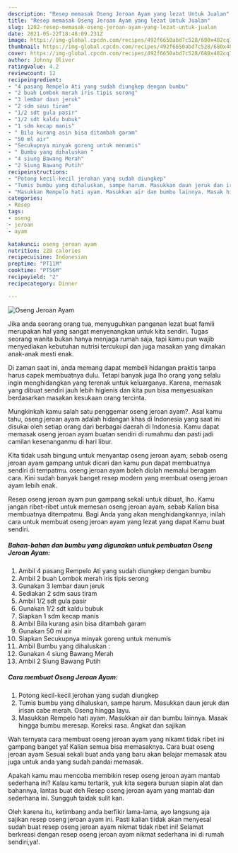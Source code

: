 ```yaml
---
description: "Resep memasak Oseng Jeroan Ayam yang lezat Untuk Jualan"
title: "Resep memasak Oseng Jeroan Ayam yang lezat Untuk Jualan"
slug: 1202-resep-memasak-oseng-jeroan-ayam-yang-lezat-untuk-jualan
date: 2021-05-22T18:48:09.231Z
image: https://img-global.cpcdn.com/recipes/492f6650abd7c528/680x482cq70/oseng-jeroan-ayam-foto-resep-utama.jpg
thumbnail: https://img-global.cpcdn.com/recipes/492f6650abd7c528/680x482cq70/oseng-jeroan-ayam-foto-resep-utama.jpg
cover: https://img-global.cpcdn.com/recipes/492f6650abd7c528/680x482cq70/oseng-jeroan-ayam-foto-resep-utama.jpg
author: Johnny Oliver
ratingvalue: 4.2
reviewcount: 12
recipeingredient:
- "4 pasang Rempelo Ati yang sudah diungkep dengan bumbu"
- "2 buah Lombok merah iris tipis serong"
- "3 lembar daun jeruk"
- "2 sdm saus tiram"
- "1/2 sdt gula pasir"
- "1/2 sdt kaldu bubuk"
- "1 sdm kecap manis"
- " Bila kurang asin bisa ditambah garam"
- "50 ml air"
- "Secukupnya minyak goreng untuk menumis"
- " Bumbu yang dihaluskan "
- "4 siung Bawang Merah"
- "2 Siung Bawang Putih"
recipeinstructions:
- "Potong kecil-kecil jerohan yang sudah diungkep"
- "Tumis bumbu yang dihaluskan, sampe harum. Masukkan daun jeruk dan irisan cabe merah. Oseng hingga layu."
- "Masukkan Rempelo hati ayam. Masukkan air dan bumbu lainnya. Masak hingga bumbu meresap. Koreksi rasa. Angkat dan sajikan"
categories:
- Resep
tags:
- oseng
- jeroan
- ayam

katakunci: oseng jeroan ayam 
nutrition: 228 calories
recipecuisine: Indonesian
preptime: "PT11M"
cooktime: "PT56M"
recipeyield: "2"
recipecategory: Dinner

---
```



![Oseng Jeroan Ayam](https://img-global.cpcdn.com/recipes/492f6650abd7c528/680x482cq70/oseng-jeroan-ayam-foto-resep-utama.jpg)

Jika anda seorang orang tua, menyuguhkan panganan lezat buat famili merupakan hal yang sangat menyenangkan untuk kita sendiri. Tugas seorang  wanita bukan hanya menjaga rumah saja, tapi kamu pun wajib menyediakan kebutuhan nutrisi tercukupi dan juga masakan yang dimakan anak-anak mesti enak.

Di zaman  saat ini, anda memang dapat membeli hidangan praktis tanpa harus capek membuatnya dulu. Tetapi banyak juga lho orang yang selalu ingin menghidangkan yang terenak untuk keluarganya. Karena, memasak yang dibuat sendiri jauh lebih higienis dan kita pun bisa menyesuaikan berdasarkan masakan kesukaan orang tercinta. 



Mungkinkah kamu salah satu penggemar oseng jeroan ayam?. Asal kamu tahu, oseng jeroan ayam adalah hidangan khas di Indonesia yang saat ini disukai oleh setiap orang dari berbagai daerah di Indonesia. Kamu dapat memasak oseng jeroan ayam buatan sendiri di rumahmu dan pasti jadi camilan kesenanganmu di hari libur.

Kita tidak usah bingung untuk menyantap oseng jeroan ayam, sebab oseng jeroan ayam gampang untuk dicari dan kamu pun dapat membuatnya sendiri di tempatmu. oseng jeroan ayam boleh diolah memalui beragam cara. Kini sudah banyak banget resep modern yang membuat oseng jeroan ayam lebih enak.

Resep oseng jeroan ayam pun gampang sekali untuk dibuat, lho. Kamu jangan ribet-ribet untuk memesan oseng jeroan ayam, sebab Kalian bisa membuatnya ditempatmu. Bagi Anda yang akan menghidangkannya, inilah cara untuk membuat oseng jeroan ayam yang lezat yang dapat Kamu buat sendiri.

<!--inarticleads1-->

##### Bahan-bahan dan bumbu yang digunakan untuk pembuatan Oseng Jeroan Ayam:

1. Ambil 4 pasang Rempelo Ati yang sudah diungkep dengan bumbu
1. Ambil 2 buah Lombok merah iris tipis serong
1. Gunakan 3 lembar daun jeruk
1. Sediakan 2 sdm saus tiram
1. Ambil 1/2 sdt gula pasir
1. Gunakan 1/2 sdt kaldu bubuk
1. Siapkan 1 sdm kecap manis
1. Ambil  Bila kurang asin bisa ditambah garam
1. Gunakan 50 ml air
1. Siapkan Secukupnya minyak goreng untuk menumis
1. Ambil  Bumbu yang dihaluskan :
1. Gunakan 4 siung Bawang Merah
1. Ambil 2 Siung Bawang Putih




<!--inarticleads2-->

##### Cara membuat Oseng Jeroan Ayam:

1. Potong kecil-kecil jerohan yang sudah diungkep
1. Tumis bumbu yang dihaluskan, sampe harum. Masukkan daun jeruk dan irisan cabe merah. Oseng hingga layu.
1. Masukkan Rempelo hati ayam. Masukkan air dan bumbu lainnya. Masak hingga bumbu meresap. Koreksi rasa. Angkat dan sajikan




Wah ternyata cara membuat oseng jeroan ayam yang nikamt tidak ribet ini gampang banget ya! Kalian semua bisa memasaknya. Cara buat oseng jeroan ayam Sesuai sekali buat anda yang baru akan belajar memasak atau juga untuk anda yang sudah pandai memasak.

Apakah kamu mau mencoba membikin resep oseng jeroan ayam mantab sederhana ini? Kalau kamu tertarik, yuk kita segera buruan siapin alat dan bahannya, lantas buat deh Resep oseng jeroan ayam yang mantab dan sederhana ini. Sungguh taidak sulit kan. 

Oleh karena itu, ketimbang anda berfikir lama-lama, ayo langsung aja sajikan resep oseng jeroan ayam ini. Pasti kalian tiidak akan menyesal sudah buat resep oseng jeroan ayam nikmat tidak ribet ini! Selamat berkreasi dengan resep oseng jeroan ayam nikmat sederhana ini di rumah sendiri,ya!.

